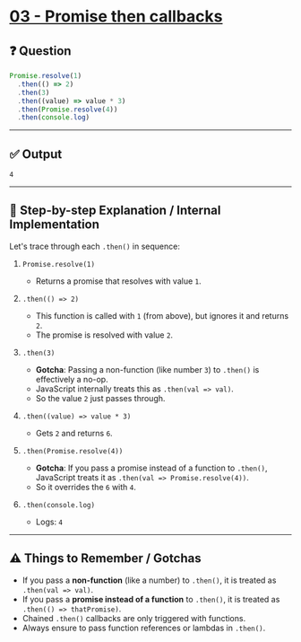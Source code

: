 # [03 - Promise then callbacks](https://bigfrontend.dev/quiz/3-promise-then-callbacks)

## ❓ Question
```js
Promise.resolve(1)
  .then(() => 2)
  .then(3)
  .then((value) => value * 3)
  .then(Promise.resolve(4))
  .then(console.log)
```

---

## ✅ Output

```
4
```

---

## 🧠 Step-by-step Explanation / Internal Implementation

Let's trace through each `.then()` in sequence:

1. `Promise.resolve(1)`
   - Returns a promise that resolves with value `1`.

2. `.then(() => 2)`
   - This function is called with `1` (from above), but ignores it and returns `2`.
   - The promise is resolved with value `2`.

3. `.then(3)`
   - **Gotcha**: Passing a non-function (like number `3`) to `.then()` is effectively a no-op.
   - JavaScript internally treats this as `.then(val => val)`.
   - So the value `2` just passes through.

4. `.then((value) => value * 3)`
   - Gets `2` and returns `6`.

5. `.then(Promise.resolve(4))`
   - **Gotcha**: If you pass a promise instead of a function to `.then()`, JavaScript treats it as `.then(val => Promise.resolve(4))`.
   - So it overrides the `6` with `4`.

6. `.then(console.log)`
   - Logs: `4`

---

## ⚠️ Things to Remember / Gotchas

- If you pass a **non-function** (like a number) to `.then()`, it is treated as `.then(val => val)`.
- If you pass a **promise instead of a function** to `.then()`, it is treated as `.then(() => thatPromise)`.
- Chained `.then()` callbacks are only triggered with functions.
- Always ensure to pass function references or lambdas in `.then()`.
